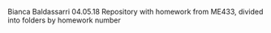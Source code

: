 Bianca Baldassarri
04.05.18
Repository with homework from ME433, divided into folders by homework number
